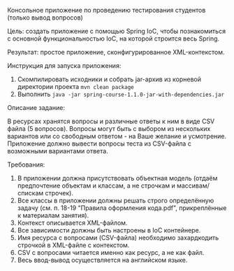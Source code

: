 Консольное приложение по проведению тестирования студентов (только вывод вопросов)

Цель: создать приложение с помощью Spring IoC, чтобы познакомиться с основной функциональностью IoC, на которой строится весь Spring.

Результат: простое приложение, сконфигурированное XML-контекстом.

Инструкция для запуска приложения:

1. Скомпилировать исходники и собрать jar-архив из корневой директории проекта `mvn clean package`
2. Выполнить `java -jar spring-course-1.1.0-jar-with-dependencies.jar`

Описание задание:

В ресурсах хранятся вопросы и различные ответы к ним в виде CSV файла (5 вопросов).
Вопросы могут быть с выбором из нескольких вариантов или со свободным ответом - на Ваше желание и усмотрение.
Приложение должно вывести вопросы теста из CSV-файла с возможными вариантами ответа.

Требования:

1. В приложении должна присутствовать объектная модель (отдаём предпочтение объектам и классам, а не строчкам и массивам/спискам строчек). 
2. Все классы в приложении должны решать строго определённую задачу (см. п. 18-19 "Правила оформления кода.pdf", прикреплённые к материалам занятия). 
3. Контекст описывается XML-файлом. 
4. Все зависимости должны быть настроены в IoC контейнере. 
5. Имя ресурса с вопросами (CSV-файла) необходимо захардкодить строчкой в XML-файле с контекстом. 
6. CSV с вопросами читается именно как ресурс, а не как файл. 
7. Весь ввод-вывод осуществляется на английском языке.